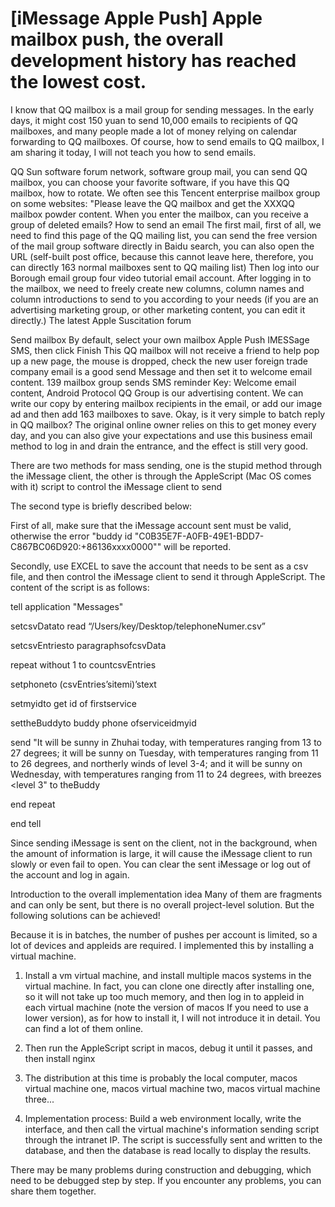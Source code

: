# [iMessage Apple Push] Apple mailbox push, the overall development history has reached the lowest cost.

I know that QQ mailbox is a mail group for sending messages.
In the early days, it might cost 150 yuan to send 10,000 emails to recipients of QQ mailboxes, and many people made a lot of money relying on calendar forwarding to QQ mailboxes. Of course, how to send emails to QQ mailbox, I am sharing it today, I will not teach you how to send emails.


QQ Sun software forum network, software group mail, you can send QQ mailbox, you can choose your favorite software, if you have this QQ mailbox, how to rotate. We often see this Tencent enterprise mailbox group on some websites: "Please leave the QQ mailbox and get the XXXQQ mailbox powder content. When you enter the mailbox, can you receive a group of deleted emails? How to send an email The first mail, first of all, we need to find this page of the QQ mailing list, you can send the free version of the mail group software directly in Baidu search, you can also open the URL (self-built post office, because this cannot leave here, therefore, you can directly 163 normal mailboxes sent to QQ mailing list)
Then log into our Borough email group four video tutorial email account. After logging in to the mailbox, we need to freely create new columns, column names and column introductions to send to you according to your needs (if you are an advertising marketing group, or other marketing content, you can edit it directly.) The latest Apple Suscitation forum

Send mailbox By default, select your own mailbox Apple Push IMESSage SMS, then click Finish This QQ mailbox will not receive a friend to help pop up a new page, the mouse is dropped, check the new user foreign trade company email is a good send Message and then set it to welcome email content.
139 mailbox group sends SMS reminder
Key: Welcome email content, Android Protocol QQ Group is our advertising content. We can write our copy by entering mailbox recipients in the email, or add our image ad and then add 163 mailboxes to save.
Okay, is it very simple to batch reply in QQ mailbox?
The original online owner relies on this to get money every day, and you can also give your expectations and use this business email method to log in and drain the entrance, and the effect is still very good.


There are two methods for mass sending, one is the stupid method through the iMessage client, the other is through the AppleScript (Mac OS comes with it) script to control the iMessage client to send

The second type is briefly described below:

First of all, make sure that the iMessage account sent must be valid, otherwise the error "buddy id "C0B35E7F-A0FB-49E1-BDD7-C867BC06D920:+86136xxxx0000"" will be reported.

Secondly, use EXCEL to save the account that needs to be sent as a csv file, and then control the iMessage client to send it through AppleScript. The content of the script is as follows:

tell application "Messages"

setcsvDatato read “/Users/key/Desktop/telephoneNumer.csv”

setcsvEntriesto paragraphsofcsvData

repeat without 1 to countcsvEntries

setphoneto (csvEntries’sitemi)’stext

setmyidto get id of firstservice

settheBuddyto buddy phone ofserviceidmyid

send "It will be sunny in Zhuhai today, with temperatures ranging from 13 to 27 degrees; it will be sunny on Tuesday, with temperatures ranging from 11 to 26 degrees, and northerly winds of level 3-4; and it will be sunny on Wednesday, with temperatures ranging from 11 to 24 degrees, with breezes <level 3" to theBuddy

end repeat

end tell

Since sending iMessage is sent on the client, not in the background, when the amount of information is large, it will cause the iMessage client to run slowly or even fail to open. You can clear the sent iMessage or log out of the account and log in again.

Introduction to the overall implementation idea
Many of them are fragments and can only be sent, but there is no overall project-level solution. But the following solutions can be achieved!

Because it is in batches, the number of pushes per account is limited, so a lot of devices and appleids are required. I implemented this by installing a virtual machine.

1. Install a vm virtual machine, and install multiple macos systems in the virtual machine. In fact, you can clone one directly after installing one, so it will not take up too much memory, and then log in to appleid in each virtual machine (note the version of macos If you need to use a lower version), as for how to install it, I will not introduce it in detail. You can find a lot of them online.

2. Then run the AppleScript script in macos, debug it until it passes, and then install nginx

3. The distribution at this time is probably the local computer, macos virtual machine one, macos virtual machine two, macos virtual machine three...

4. Implementation process: Build a web environment locally, write the interface, and then call the virtual machine's information sending script through the intranet IP. The script is successfully sent and written to the database, and then the database is read locally to display the results.



There may be many problems during construction and debugging, which need to be debugged step by step. If you encounter any problems, you can share them together.
